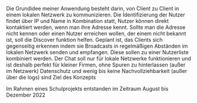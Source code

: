 Die Grundidee meiner Anwendung besteht darin, von Client zu Client in einem lokalen Netzwerk zu kommunizieren.
Die Identifizierung der Nutzer findet über IP und Name in Kombination statt, Nutzer können direkt kontaktiert werden, wenn man ihre Adresse kennt.
Sollte man die Adresse nicht kennen oder einen Nutzer erreichen wollen, der einem nicht bekannt ist, soll die Discover funktion helfen.
Geplant ist, das Clients sich gegenseitig erkennen indem sie Broadcasts in regelmäßigen Abständen im lokalen Netzwerk senden und empfangen.
Diese sollen zu einer Nutzerliste kombiniert werden.
Der Chat soll nur für lokale Netzwerke funktionieren und ist deshalb perfekt für kleiner Firmen, ohne Spuren zu hinterlassen (außer im Netzwerk)
Datenschutz und wenig bis keine Nachvollziehbarkeit (außer über die logs) sind Ziel des Konzepts

Im Rahmen eines Schulprojekts entstanden im Zeitraum August bis Dezember 2022
